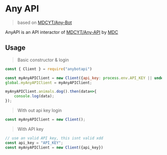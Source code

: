 # Any API 
> based on [MDCYT/Any-Bot](https://github.com/MDCYT/Any-Bot/)

AnyAPI is an API interactor of [MDCYT/Any-API](https://github.com/MDCYT/Any-API/) by [MDC](https://github.com/MDCYT)

## Usage

> Basic constructor & login
```javascript
const { Client } = require("anybotapi")

const myAnyAPIClient = new Client({api_key: process.env.API_KEY || undefined});
global.myAnyAPIClient = myAnyAPIClient;

myAnyAPIClient.animals.dog().then(data=>{
    console.log(data); 
});
```

> With out api key login 
```javascript
const myAnyAPIClient = new Client();
```

> With API key
```javascript
// use an valid API key, this isnt valid xdd
const api_key = "API_KEY";
const myAnyAPIClient = new Client({api_key})
```